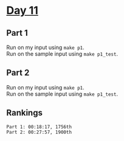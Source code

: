 # [Day 11](https://adventofcode.com/2023/day/11)

## Part 1

Run on my input using `make p1`.  
Run on the sample input using `make p1_test`.

## Part 2

Run on my input using `make p1`.  
Run on the sample input using `make p1_test`.

## Rankings

    Part 1: 00:18:17, 1756th
    Part 2: 00:27:57, 1900th
